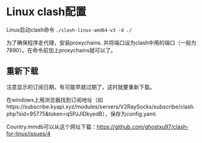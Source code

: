 # Linux clash配置

Linux启动clash命令 `./clash-linux-amd64-v3 -d ./`

为了确保程序走代理，安装proxychains. 并将端口设为clash中用的端口（一般为7890）。在命令前加上proxychains就可以了。

## 重新下载

注意显示的订阅日期，有可能早就过期了，这时就要重新下载。

在windows上用浏览器找到订阅地址（如https://subscribe.kyapi.xyz/modules/servers/V2RaySocks/subscribe/clash.php?sid=95775&token=q5PJJIDkyedB），保存为config.yaml. 

Country.mmdb可以从这个网址下载：https://github.com/ghostxu97/clash-for-linux/issues/4

